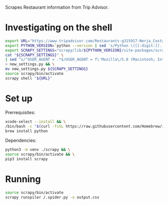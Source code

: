 Scrapes Restaurant information from Trip Advisor.

# Investigating on the shell
```bash
export URL="https://www.tripadvisor.com/Restaurants-g315917-Nerja_Costa_del_Sol_Province_of_Malaga_Andalucia.html" && \
export PYTHON_VERSION=`python --version | sed 's/Python \([[:digit:]].[[:digit:]]\+\).*/python\1/g'` && \
export SCRAPY_SETTINGS="scrapy/lib/${PYTHON_VERSION}/site-packages/scrapy/settings/default_settings.py" && \
cat "${SCRAPY_SETTINGS}" \
| sed "s/^USER_AGENT = .*$/USER_AGENT = f\'Mozilla\/5.0 (Macintosh; Intel Mac OS X 10_15_7) AppleWebKit\/537.36 (KHTML, like Gecko) Chrome\/114.0.0.0 Safari\/537.36\'/g" \
> new_settings.py && \
mv new_settings.py ${SCRAPY_SETTINGS}
source scrapy/bin/activate
scrapy shell "${URL}"
```

# Set up
Prerrequisites:
```bash
xcode-select --install && \
/bin/bash -c "$(curl -fsSL https://raw.githubusercontent.com/Homebrew/install/HEAD/install.sh)" && \
brew install python
```

Dependencies:
```bash
python3 -m venv ./scrapy && \
source scrapy/bin/activate && \
pip3 install scrapy
```

# Running
```bash
source scrapy/bin/activate
scrapy runspiler /.spider.py -o output.csv
```
